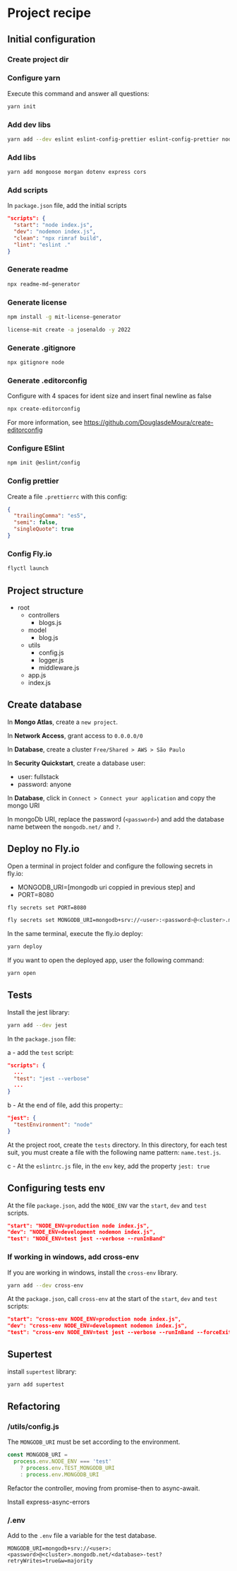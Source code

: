 # Project recipe

## Initial configuration

### Create project dir

### Configure yarn

Execute this command and answer all questions:

```sh
yarn init
```

### Add dev libs

```sh
yarn add --dev eslint eslint-config-prettier eslint-config-prettier nodemon
```

### Add libs

```sh
yarn add mongoose morgan dotenv express cors
```

### Add scripts

In `package.json` file, add the initial scripts

```json
"scripts": {
  "start": "node index.js",
  "dev": "nodemon index.js",
  "clean": "npx rimraf build",
  "lint": "eslint ."
}
```

### Generate readme

```sh
npx readme-md-generator
```

### Generate license

```sh
npm install -g mit-license-generator

license-mit create -a josenaldo -y 2022
```

### Generate .gitignore

```sh
npx gitignore node
```

### Generate .editorconfig

Configure with 4 spaces for ident size and insert final newline as false

```sh
npx create-editorconfig
```

For more information, see <https://github.com/DouglasdeMoura/create-editorconfig>

### Configure ESlint

```sh
npm init @eslint/config
```

### Config prettier

Create a file `.prettierrc` with this config:

```json
{
  "trailingComma": "es5",
  "semi": false,
  "singleQuote": true
}
```

### Config Fly.io

```sh
flyctl launch
```

## Project structure

- root
  - controllers
    - blogs.js
  - model
    - blog.js
  - utils
    - config.js
    - logger.js
    - middleware.js
  - app.js
  - index.js

## Create database

In **Mongo Atlas**, create a `new project`.

In **Network Access**, grant access to `0.0.0.0/0`

In **Database**, create a cluster `Free/Shared > AWS > São Paulo`

In **Security Quickstart**, create a database user:

- user: fullstack
- password: anyone

In **Database**, click in `Connect > Connect your application` and copy the mongo URI

In mongoDb URI, replace the password (`<password>`) and add the database name between the `mongodb.net/` and `?`.

## Deploy no Fly.io

Open a terminal in project folder and configure the following secrets in fly.io:

- MONGODB_URI=[mongodb uri coppied in previous step] and
- PORT=8080

```sh
fly secrets set PORT=8080

fly secrets set MONGODB_URI=mongodb+srv://<user>:<password>@<cluster>.mongodb.net/<database>?retryWrites=true&w=majority
```

In the same terminal, execute the fly.io deploy:

```sh
yarn deploy
```

If you want to open the deployed app, user the following command:

```sh
yarn open
```

## Tests

Install the jest library:

```sh
yarn add --dev jest
```

In the `package.json` file:

a - add the `test` script:

```json
"scripts": {
  ...
  "test": "jest --verbose"
  ...
}
```

b - At the end of file, add this property::

```json
"jest": {
  "testEnvironment": "node"
}
```

At the project root, create the `tests` directory. In this directory, for each test suit, you must create a file with the following name pattern: `name.test.js`.

c - At the `eslintrc.js` file, in the `env` key, add the property `jest: true`

## Configuring tests env

At the file `package.json`, add the `NODE_ENV` var the  `start`, `dev` and `test` scripts.

```json
"start": "NODE_ENV=production node index.js",
"dev": "NODE_ENV=development nodemon index.js",
"test": "NODE_ENV=test jest --verbose --runInBand"
```

### If working in windows, add cross-env

If you are working in windows, install the `cross-env` library.

```sh
yarn add --dev cross-env
```

At the `package.json`, call `cross-env` at the start of the `start`, `dev` and `test` scripts:

```json
"start": "cross-env NODE_ENV=production node index.js",
"dev": "cross-env NODE_ENV=development nodemon index.js",
"test": "cross-env NODE_ENV=test jest --verbose --runInBand --forceExit --all"
```

## Supertest

install `supertest` library:

```sh
yarn add supertest
```

## Refactoring

### /utils/config.js

The `MONGODB_URI` must be set according to the environment.

```js
const MONGODB_URI =
  process.env.NODE_ENV === 'test'
    ? process.env.TEST_MONGODB_URI
    : process.env.MONGODB_URI
```

Refactor the controller, moving from promise-then to async-await.

Install express-async-errors

### /.env

Add to the `.env` file a variable for the test database.

```env
MONGODB_URI=mongodb+srv://<user>:<password>@<cluster>.mongodb.net/<database>-test?retryWrites=true&w=majority
```

